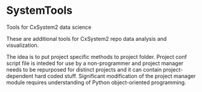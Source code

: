 # SystemTools
Tools for CxSystem2 data science

These are additional tools for CxSystem2 repo data analysis and visualization. 

The idea is to put project specific methods to project folder. Project conf script file is inteded for use
by a non-programmer and project manager needs to be repurposed for distinct projects and it can
contain project-dependent hard coded stuff. Significant modification of the project manager module 
requires understanding of Python object-oriented programming.

